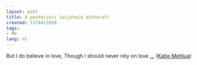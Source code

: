 ```yaml
---
layout: post
title: A posteriori (wijsheid achteraf)
created: 1174413950
tags:
- Me
lang: nl
---
```

But I do believe in love, Though I should never rely on love [...](http://www.tenderfeelings.be/blog/music.php/2005/01/21/p3740) ([Katie Mehlua](http://nl.wikipedia.org/wiki/Katie_Melua))
